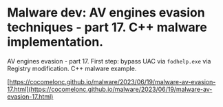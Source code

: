 # Malware dev: AV engines evasion techniques - part 17. C++ malware implementation.

AV engines evasion - part 17. First step: bypass UAC via `fodhelp.exe` via Registry modification. C++ malware example.    

[https://cocomelonc.github.io/malware/2023/06/19/malware-av-evasion-17.html](https://cocomelonc.github.io/malware/2023/06/19/malware-av-evasion-17.html)     
